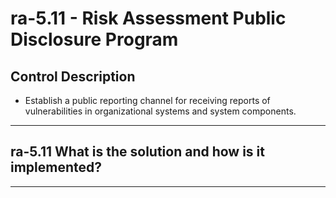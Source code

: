 # ra-5.11 - Risk Assessment Public Disclosure Program

## Control Description

- Establish a public reporting channel for receiving reports of vulnerabilities in organizational systems and system components.

______________________________________________________________________

## ra-5.11 What is the solution and how is it implemented?

______________________________________________________________________
